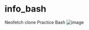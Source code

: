 # info_bash
Neofetch clone
Practice Bash
![image](https://user-images.githubusercontent.com/96167875/228894177-baa43dba-e8ec-45d4-9900-ac32b2a13204.png)
